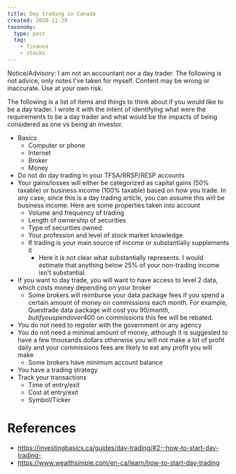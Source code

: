 ```yaml
---
title: Day trading in Canada
created: 2020-11-29
taxonomy:
  type: post
  tag:
    - finance
    - stocks
---
```


Notice/Advisory: I am not an accountant nor a day trader. The following is not advice, only notes I've taken for myself. Content may be wrong or inaccurate. Use at your own risk.

The following is a list of items and things to think about if you would like to be a day trader. I wrote it with the intent of identifying what were the requirements to be a day trader and what would be the impacts of being considered as one vs being an investor.

* Basics
	* Computer or phone
	* Internet
	* Broker
	* Money
* Do not do day trading in your TFSA/RRSP/RESP accounts
* Your gains/losses will either be categorized as capital gains (50% taxable) or business income (100% taxable) based on how you trade. In any case, since this is a day trading article, you can assume this will be business income. Here are some properties taken into account
	* Volume and frequency of trading
	* Length of ownership of securities
	* Type of securities owned
	* Your profession and level of stock market knowledge
	* If trading is your main source of income or substantially supplements it
		* Here it is not clear what substantially represents. I would estimate that anything below 25% of your non-trading income isn't substantial.
* If you want to day trade, you will want to have access to level 2 data, which costs money depending on your broker
	* Some brokers will reimburse your data package fees if you spend a certain amount of money on commissions each month. For example, Questrade data package will cost you 90$/month, but if you spend over 400$ on commissions this fee will be rebated.
* You do not need to register with the government or any agency
* You do not need a minimal amount of money, although it is suggested to have a few thousands dollars otherwise you will not make a lot of profit daily and your commissions fees are likely to eat any profit you will make
	* Some brokers have minimum account balance
* You have a trading strategy
* Track your transactions
	* Time of entry/exit
	* Cost at entry/exit
	* Symbol/Ticker

# References
* https://investingbasics.ca/guides/day-trading/#2--how-to-start-day-trading-
* https://www.wealthsimple.com/en-ca/learn/how-to-start-day-trading
